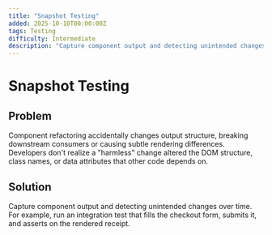 ```yaml
---
title: "Snapshot Testing"
added: 2025-10-10T00:00:00Z
tags: Testing
difficulty: Intermediate
description: "Capture component output and detecting unintended changes over time."
---
```

# Snapshot Testing

## Problem

Component refactoring accidentally changes output structure, breaking downstream consumers or causing subtle rendering differences. Developers don't realize a "harmless" change altered the DOM structure, class names, or data attributes that other code depends on.

## Solution

Capture component output and detecting unintended changes over time. For example, run an integration test that fills the checkout form, submits it, and asserts on the rendered receipt.
